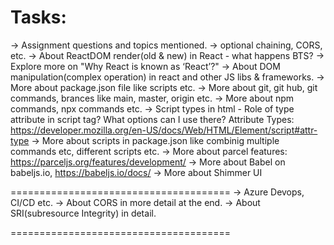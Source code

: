 # Tasks:
-> Assignment questions and topics mentioned.
-> optional chaining, CORS, etc.
-> About ReactDOM render(old & new) in React - what happens BTS?
-> Explore more on "Why React is known as ‘React’?"
-> About DOM manipulation(complex operation) in react and other JS libs & frameworks.
-> More about package.json file like scripts etc.
-> More about git, git hub, git commands, brances like main, master, origin etc.
-> More about npm commands, npx commands etc.
-> Script types in html - Role of type attribute in script tag? What options can I use there?
Attribute Types:
https://developer.mozilla.org/en-US/docs/Web/HTML/Element/script#attr-type
-> More about scripts in package.json like combinig multiple commands etc, different scripts etc.
-> More about parcel features: https://parceljs.org/features/development/
-> More about Babel on babeljs.io, https://babeljs.io/docs/
-> More about Shimmer UI


======================================
-> Azure Devops, CI/CD etc.
-> About CORS in more detail at the end.
-> About SRI(subresource Integrity) in detail.

======================================

<!-- UI Structure
Header
- Logo
- Nav Items
Body
- Search
- Restaurant Container
 - Restaurant Card
 - Dish Name
 - Image
 - Restaurant Name
 - Rating
 - Cuisines
 - Time to Deliver

Footer
- Copyright
- Links
- Address
- Contact -->
